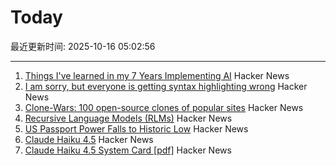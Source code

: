 # Today

最近更新时间: 2025-10-16 05:02:56

--- 
1. [Things I've learned in my 7 Years Implementing AI](https://www.jampa.dev/p/llms-and-the-lessons-we-still-havent) Hacker News
2. [I am sorry, but everyone is getting syntax highlighting wrong](https://tonsky.me/blog/syntax-highlighting/) Hacker News
3. [Clone-Wars: 100 open-source clones of popular sites](https://github.com/GorvGoyl/Clone-Wars) Hacker News
4. [Recursive Language Models (RLMs)](https://alexzhang13.github.io/blog/2025/rlm/) Hacker News
5. [US Passport Power Falls to Historic Low](https://www.henleyglobal.com/newsroom/press-releases/henley-global-mobility-report-oct-2025) Hacker News
6. [Claude Haiku 4.5](https://www.anthropic.com/news/claude-haiku-4-5) Hacker News
7. [Claude Haiku 4.5 System Card [pdf]](https://assets.anthropic.com/m/99128ddd009bdcb/original/Claude-Haiku-4-5-System-Card.pdf) Hacker News
